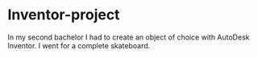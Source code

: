 # Inventor-project
In my second bachelor I had to create an object of choice with AutoDesk Inventor. I went for a complete skateboard.
